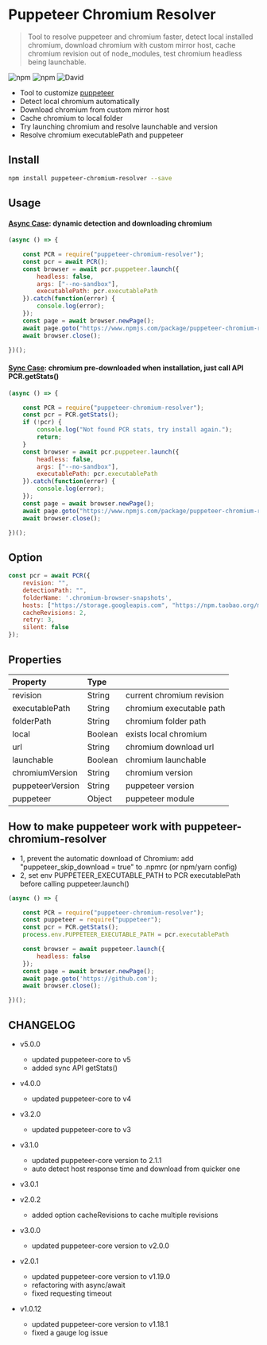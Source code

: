 
# Puppeteer Chromium Resolver
> Tool to resolve puppeteer and chromium faster, detect local installed chromium, download chromium with custom mirror host, cache chromium revision out of node_modules, test chromium headless being launchable.

![npm](https://img.shields.io/npm/v/puppeteer-chromium-resolver.svg)
![npm](https://img.shields.io/npm/dt/puppeteer-chromium-resolver.svg)
![David](https://img.shields.io/david/cenfun/puppeteer-chromium-resolver.svg)

* Tool to customize [puppeteer](https://github.com/GoogleChrome/puppeteer)
* Detect local chromium automatically
* Download chromium from custom mirror host
* Cache chromium to local folder
* Try launching chromium and resolve launchable and version
* Resolve chromium executablePath and puppeteer


## Install 
```sh
npm install puppeteer-chromium-resolver --save
```
## Usage

#### [Async Case](./test/async.js): dynamic detection and downloading chromium
```js
(async () => {

    const PCR = require("puppeteer-chromium-resolver");
    const pcr = await PCR();
    const browser = await pcr.puppeteer.launch({
        headless: false,
        args: ["--no-sandbox"],
        executablePath: pcr.executablePath
    }).catch(function(error) {
        console.log(error);
    });
    const page = await browser.newPage();
    await page.goto("https://www.npmjs.com/package/puppeteer-chromium-resolver");
    await browser.close();

})();
```
#### [Sync Case](./test/sync.js): chromium pre-downloaded when installation, just call API PCR.getStats() 
```js
(async () => {

    const PCR = require("puppeteer-chromium-resolver");
    const pcr = PCR.getStats();
    if (!pcr) {
        console.log("Not found PCR stats, try install again.");
        return;
    }
    const browser = await pcr.puppeteer.launch({
        headless: false,
        args: ["--no-sandbox"],
        executablePath: pcr.executablePath
    }).catch(function(error) {
        console.log(error);
    });
    const page = await browser.newPage();
    await page.goto("https://www.npmjs.com/package/puppeteer-chromium-resolver");
    await browser.close();

})();
```

## Option
```js
const pcr = await PCR({
    revision: "",
    detectionPath: "",
    folderName: '.chromium-browser-snapshots',
    hosts: ["https://storage.googleapis.com", "https://npm.taobao.org/mirrors"],
    cacheRevisions: 2,
    retry: 3,
    silent: false
});
```

## Properties
|Property        | Type    |                          |
| :--------------| :------ | :----------------------  |
|revision        | String  |current chromium revision |
|executablePath  | String  |chromium executable path  |
|folderPath      | String  |chromium folder path      |
|local           | Boolean |exists local chromium     |
|url             | String  |chromium download url     |
|launchable      | Boolean |chromium launchable       |
|chromiumVersion | String  |chromium version          |
|puppeteerVersion| String  |puppeteer version         |
|puppeteer       | Object  |puppeteer module          |


## How to make puppeteer work with puppeteer-chromium-resolver
* 1, prevent the automatic download of Chromium: add "puppeteer_skip_download = true" to .npmrc (or npm/yarn config)
* 2, set env PUPPETEER_EXECUTABLE_PATH to PCR executablePath before calling puppeteer.launch()
```js
(async () => {

    const PCR = require("puppeteer-chromium-resolver");
    const puppeteer = require("puppeteer");
    const pcr = PCR.getStats();
    process.env.PUPPETEER_EXECUTABLE_PATH = pcr.executablePath

    const browser = await puppeteer.launch({
        headless: false
    });
    const page = await browser.newPage();
    await page.goto('https://github.com');
    await browser.close();

})();
```


## CHANGELOG

+ v5.0.0
  - updated puppeteer-core to v5
  - added sync API getStats()

+ v4.0.0
  - updated puppeteer-core to v4

+ v3.2.0
  - updated puppeteer-core to v3

+ v3.1.0
  - updated puppeteer-core version to 2.1.1
  - auto detect host response time and download from quicker one

+ v3.0.1
+ v2.0.2
  - added option cacheRevisions to cache multiple revisions

+ v3.0.0
  - updated puppeteer-core version to v2.0.0

+ v2.0.1
  - updated puppeteer-core version to v1.19.0
  - refactoring with async/await
  - fixed requesting timeout

+ v1.0.12
  - updated puppeteer-core version to v1.18.1
  - fixed a gauge log issue